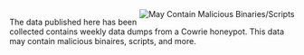 <a href ="https://github.com/MNFaust/Cowrie-dl">
  <img src="http://i.imgur.com/cUy4Rtt.png"
    title="May Contain Malicious Binaries/Scripts" align="right" />
    </a>

The data published here has been collected contains weekly data dumps from a Cowrie honeypot. This data may contain malicious binaires, scripts, and more.

